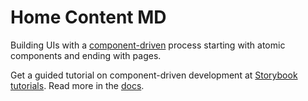 # Home Content MD

Building UIs with a [component-driven](https://componentdriven.org) process starting with atomic components and ending with pages.

Get a guided tutorial on component-driven development at [Storybook tutorials](https://storybook.js.org/tutorials/). Read more in the [docs](https://storybook.js.org/docs). 
